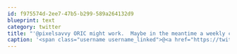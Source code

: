 ```yaml
---
id: f975574d-2ee7-47b5-b299-589a264132d9
blueprint: text
category: twitter
title: "'@pixelsavvy ORIC might work.  Maybe in the meantime a weekly coffee/beer event could work for sharing ideas/problems"
caption: '<span class="username username_linked">@<a href="https://twitter.com/pixelsavvy" title="pixel savvy">pixelsavvy</a></span> ORIC might work.  Maybe in the meantime a weekly coffee/beer event could work for sharing ideas/problems'
---
```

